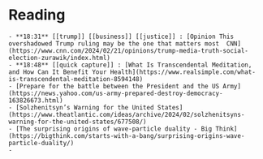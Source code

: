 # Reading
	- **18:31** [[trump]] [[business]] [[justice]] : [Opinion This overshadowed Trump ruling may be the one that matters most  CNN](https://www.cnn.com/2024/02/21/opinions/trump-media-truth-social-election-zurawik/index.html)
	- **18:48** [[quick capture]] : [What Is Transcendental Meditation, and How Can It Benefit Your Health](https://www.realsimple.com/what-is-transcendental-meditation-8594148)
	- [Prepare for the battle between the President and the US Army](https://news.yahoo.com/us-army-prepared-destroy-democracy-163826673.html)
	- [Solzhenitsyn’s Warning for the United States](https://www.theatlantic.com/ideas/archive/2024/02/solzhenitsyns-warning-for-the-united-states/677508/)
	- [The surprising origins of wave-particle duality - Big Think](https://bigthink.com/starts-with-a-bang/surprising-origins-wave-particle-duality/)
	-